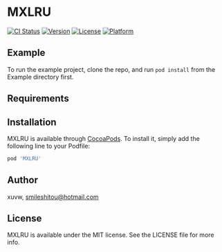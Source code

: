 # MXLRU

[![CI Status](https://img.shields.io/travis/xuvw/MXLRU.svg?style=flat)](https://travis-ci.org/xuvw/MXLRU)
[![Version](https://img.shields.io/cocoapods/v/MXLRU.svg?style=flat)](https://cocoapods.org/pods/MXLRU)
[![License](https://img.shields.io/cocoapods/l/MXLRU.svg?style=flat)](https://cocoapods.org/pods/MXLRU)
[![Platform](https://img.shields.io/cocoapods/p/MXLRU.svg?style=flat)](https://cocoapods.org/pods/MXLRU)

## Example

To run the example project, clone the repo, and run `pod install` from the Example directory first.

## Requirements

## Installation

MXLRU is available through [CocoaPods](https://cocoapods.org). To install
it, simply add the following line to your Podfile:

```ruby
pod 'MXLRU'
```

## Author

xuvw, smileshitou@hotmail.com

## License

MXLRU is available under the MIT license. See the LICENSE file for more info.
